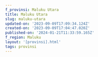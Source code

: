 ```yaml
---
f_provinsi: Maluku Utara
title: Maluku Utara
slug: maluku-utara
updated-on: '2023-09-09T17:09:34.124Z'
created-on: '2023-09-09T17:04:47.020Z'
published-on: '2024-01-21T11:33:59.165Z'
f_region: Maluku
layout: '[provinsi].html'
tags: provinsi
---
```




